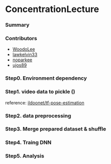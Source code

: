 # ConcentrationLecture
### Summary

### Contributors
* [WoodoLee](https://github.com/ku-cylee)
* [lawkelvin33](https://github.com/lawkelvin33)
* [noparkee](https://github.com/noparkee)
* [ujos89](https://github.com/ujos89)

### Step0. Environment dependency


### Step1. video data to pickle ()
reference: [ildoonet/tf-pose-estimation](https://github.com/ildoonet/tf-pose-estimation.git)

### Step2. data preprocessing

### Step3. Merge prepared dataset & shuffle

### Step4. Traing DNN

### Step5. Analysis
